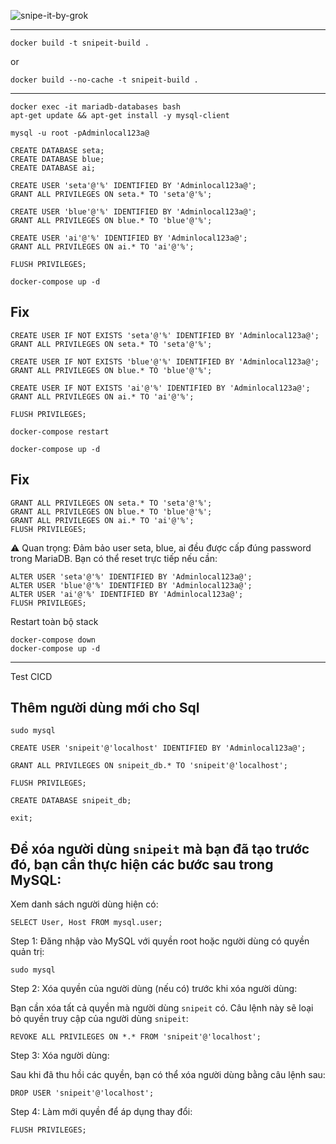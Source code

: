 ![snipe-it-by-grok](https://github.com/snipe/snipe-it/assets/197404/b515673b-c7c8-4d9a-80f5-9fa58829a602)

--------------
```
docker build -t snipeit-build .
```
or
```
docker build --no-cache -t snipeit-build .
```
--------------


```
docker exec -it mariadb-databases bash
apt-get update && apt-get install -y mysql-client
```

```
mysql -u root -pAdminlocal123a@
```

```
CREATE DATABASE seta;
CREATE DATABASE blue;
CREATE DATABASE ai;

CREATE USER 'seta'@'%' IDENTIFIED BY 'Adminlocal123a@';
GRANT ALL PRIVILEGES ON seta.* TO 'seta'@'%';

CREATE USER 'blue'@'%' IDENTIFIED BY 'Adminlocal123a@';
GRANT ALL PRIVILEGES ON blue.* TO 'blue'@'%';

CREATE USER 'ai'@'%' IDENTIFIED BY 'Adminlocal123a@';
GRANT ALL PRIVILEGES ON ai.* TO 'ai'@'%';

FLUSH PRIVILEGES;
```

```
docker-compose up -d
```

Fix
--------------


```
CREATE USER IF NOT EXISTS 'seta'@'%' IDENTIFIED BY 'Adminlocal123a@';
GRANT ALL PRIVILEGES ON seta.* TO 'seta'@'%';

CREATE USER IF NOT EXISTS 'blue'@'%' IDENTIFIED BY 'Adminlocal123a@';
GRANT ALL PRIVILEGES ON blue.* TO 'blue'@'%';

CREATE USER IF NOT EXISTS 'ai'@'%' IDENTIFIED BY 'Adminlocal123a@';
GRANT ALL PRIVILEGES ON ai.* TO 'ai'@'%';

FLUSH PRIVILEGES;
```

```
docker-compose restart
```

```
docker-compose up -d
```


Fix
------------------

```
GRANT ALL PRIVILEGES ON seta.* TO 'seta'@'%';
GRANT ALL PRIVILEGES ON blue.* TO 'blue'@'%';
GRANT ALL PRIVILEGES ON ai.* TO 'ai'@'%';
FLUSH PRIVILEGES;
```

⚠️ Quan trọng: Đảm bảo user seta, blue, ai đều được cấp đúng password trong MariaDB. Bạn có thể reset trực tiếp nếu cần:

```
ALTER USER 'seta'@'%' IDENTIFIED BY 'Adminlocal123a@';
ALTER USER 'blue'@'%' IDENTIFIED BY 'Adminlocal123a@';
ALTER USER 'ai'@'%' IDENTIFIED BY 'Adminlocal123a@';
FLUSH PRIVILEGES;
```

Restart toàn bộ stack

```
docker-compose down
docker-compose up -d
```




---------------
Test CICD

Thêm người dùng mới cho Sql
------------------
```
sudo mysql
```

```
CREATE USER 'snipeit'@'localhost' IDENTIFIED BY 'Adminlocal123a@';
```

```
GRANT ALL PRIVILEGES ON snipeit_db.* TO 'snipeit'@'localhost';
```

```
FLUSH PRIVILEGES;
```

```
CREATE DATABASE snipeit_db;
```

```
exit;
```

Để xóa người dùng `snipeit` mà bạn đã tạo trước đó, bạn cần thực hiện các bước sau trong MySQL:
-----------------------

Xem danh sách người dùng hiện có:

```
SELECT User, Host FROM mysql.user;
```


Step 1: Đăng nhập vào MySQL với quyền root hoặc người dùng có quyền quản trị:
```
sudo mysql
```

Step 2: Xóa quyền của người dùng (nếu có) trước khi xóa người dùng:

Bạn cần xóa tất cả quyền mà người dùng `snipeit` có. Câu lệnh này sẽ loại bỏ quyền truy cập của người dùng `snipeit`:

```
REVOKE ALL PRIVILEGES ON *.* FROM 'snipeit'@'localhost';
```

Step 3: Xóa người dùng:

Sau khi đã thu hồi các quyền, bạn có thể xóa người dùng bằng câu lệnh sau:

```
DROP USER 'snipeit'@'localhost';
```

Step 4: Làm mới quyền để áp dụng thay đổi:

```
FLUSH PRIVILEGES;
```



